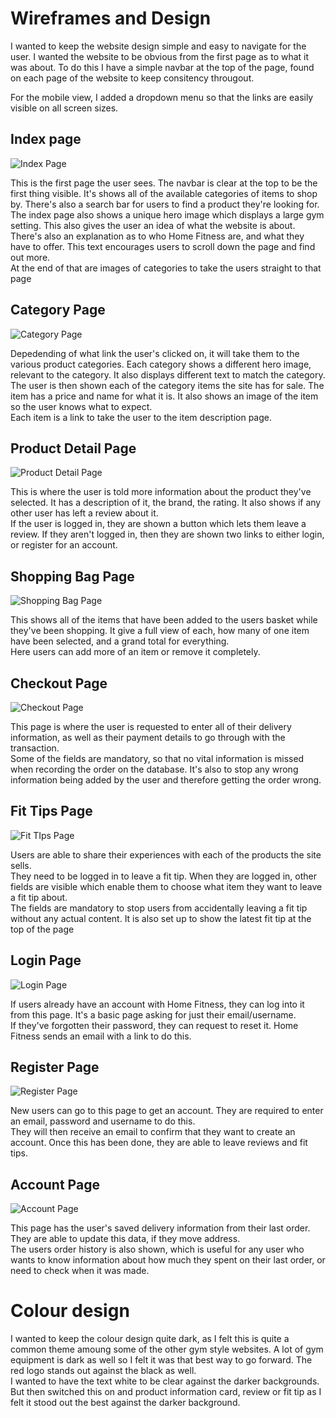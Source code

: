 # Wireframes and Design

I wanted to keep the website design simple and easy to navigate for the user. I wanted the website to be obvious from the first page as to what it was about. To do this I have a simple navbar at the top of the page, found on each page of the website to keep consitency througout.

For the mobile view, I added a dropdown menu so that the links are easily visible on all screen sizes.

## Index page

![Index Page](/wireframes/screenshots/index-wireframe.png)

This is the first page the user sees. The navbar is clear at the top to be the first thing visible. It's shows all of the available categories of items to shop by. There's also a search bar for users to find a product they're looking for.
<br>
The index page also shows a unique hero image which displays a large gym setting. This also gives the user an idea of what the website is about. 
<br>
There's also an explanation as to who Home Fitness are, and what they have to offer. This text encourages users to scroll down the page and find out more.
<br>
At the end of that are images of categories to take the users straight to that page

## Category Page

![Category Page](/wireframes/screenshots/category-wireframe.png)

Depedending of what link the user's clicked on, it will take them to the various product categories. Each category shows a different hero image, relevant to the category. It also displays different text to match the category.
<br>
The user is then shown each of the category items the site has for sale. The item has a price and name for what it is. It also shows an image of the item so the user knows what to expect.
<br>
Each item is a link to take the user to the item description page.

## Product Detail Page

![Product Detail Page](/wireframes/screenshots/product-detail-wireframe.png)

This is where the user is told more information about the product they've selected. It has a description of it, the brand, the rating. It also shows if any other user has left a review about it.
<br>
If the user is logged in, they are shown a button which lets them leave a review. If they aren't logged in, then they are shown two links to either login, or register for an account.

## Shopping Bag Page

![Shopping Bag Page](/wireframes/screenshots/shopping-bag-wireframe.png)

This shows all of the items that have been added to the users basket while they've been shopping. It give a full view of each, how many of one item have been selected, and a grand total for everything.
<br>
Here users can add more of an item or remove it completely.

## Checkout Page

![Checkout Page](/wireframes/screenshots/checkout-wireframe.png)

This page is where the user is requested to enter all of their delivery information, as well as their payment details to go through with the transaction.
<br>
Some of the fields are mandatory, so that no vital information is missed when recording the order on the database. It's also to stop any wrong information being added by the user and therefore getting the order wrong.

## Fit Tips Page

![Fit TIps Page](/wireframes/screenshots/fit-tips-wireframe.png)

Users are able to share their experiences with each of the products the site sells.
<br>
They need to be logged in to leave a fit tip. When they are logged in, other fields are visible which enable them to choose what item they want to leave a fit tip about.
<br>
The fields are mandatory to stop users from accidentally leaving a fit tip without any actual content. It is also set up to show the latest fit tip at the top of the page

## Login Page

![Login Page](/wireframes/screenshots/login-wireframe.png)

If users already have an account with Home Fitness, they can log into it from this page. It's a basic page asking for just their email/username. 
<br>
If they've forgotten their password, they can request to reset it. Home Fitness sends an email with a link to do this.

## Register Page

![Register Page](/wireframes/screenshots/register-wireframe.png)

New users can go to this page to get an account. They are required to enter an email, password and username to do this.
<br>
They will then receive an email to confirm that they want to create an account. Once this has been done, they are able to leave reviews and fit tips.


## Account Page

![Account Page](/wireframes/screenshots/account-wireframe.png)

This page has the user's saved delivery information from their last order. They are able to update this data, if they move address.
<br>
The users order history is also shown, which is useful for any user who wants to know information about how much they spent on their last order, or need to check when it was made.


# Colour design

I wanted to keep the colour design quite dark, as I felt this is quite a common theme amoung some of the other gym style websites. A lot of gym equipment is dark as well so I felt it was that best way to go forward. The red logo stands out against the black as well.
<br>
I wanted to have the text white to be clear against the darker backgrounds. But then switched this on and product information card, review or fit tip as I felt it stood out the best against the darker background.